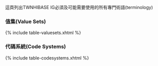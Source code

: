 
這頁列出TWNHIBASE IG必須及可能需要使用的所有專門術語(terminology)

### 值集(Value Sets)
{% include table-valuesets.xhtml %}

### 代碼系統(Code Systems)
{% include table-codesystems.xhtml %}
